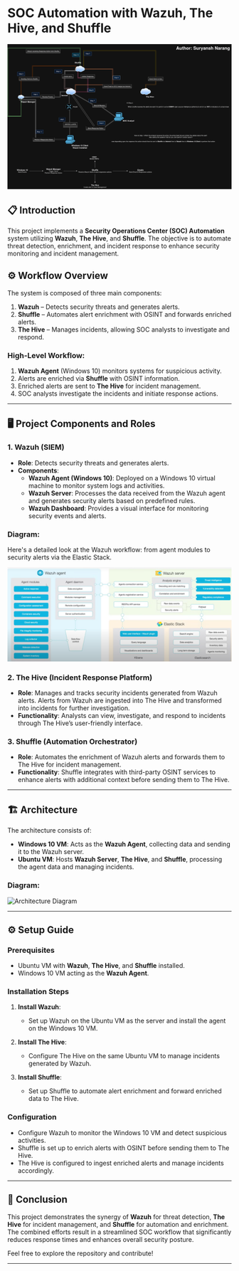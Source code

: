 # SOC Automation with Wazuh, The Hive, and Shuffle

![Project Workflow Diagram](https://github.com/SuryanshNarang/SOC-Automation-Project/blob/main/SOCAutomation.jpg) <!-- Replace with the actual path to your diagram -->

## 📋 Introduction

This project implements a **Security Operations Center (SOC) Automation** system utilizing **Wazuh**, **The Hive**, and **Shuffle**. The objective is to automate threat detection, enrichment, and incident response to enhance security monitoring and incident management.

## ⚙️ Workflow Overview

The system is composed of three main components:

1. **Wazuh** – Detects security threats and generates alerts.
2. **Shuffle** – Automates alert enrichment with OSINT and forwards enriched alerts.
3. **The Hive** – Manages incidents, allowing SOC analysts to investigate and respond.

### High-Level Workflow:

1. **Wazuh Agent** (Windows 10) monitors systems for suspicious activity.
2. Alerts are enriched via **Shuffle** with OSINT information.
3. Enriched alerts are sent to **The Hive** for incident management.
4. SOC analysts investigate the incidents and initiate response actions.

---

## 🖥️ Project Components and Roles

### 1. Wazuh (SIEM)
- **Role**: Detects security threats and generates alerts.
- **Components**:
  - **Wazuh Agent (Windows 10)**: Deployed on a Windows 10 virtual machine to monitor system logs and activities.
  - **Wazuh Server**: Processes the data received from the Wazuh agent and generates security alerts based on predefined rules.
  - **Wazuh Dashboard**: Provides a visual interface for monitoring security events and alerts.

### Diagram:
Here's a detailed look at the Wazuh workflow: from agent modules to security alerts via the Elastic Stack.

![Architecture Diagram](https://github.com/SuryanshNarang/SOC-Automation-Project/blob/main/Screenshot%202024-09-23%20115256.png)


### 2. The Hive (Incident Response Platform)
- **Role**: Manages and tracks security incidents generated from Wazuh alerts. Alerts from Wazuh are ingested into The Hive and transformed into incidents for further investigation.
- **Functionality**: Analysts can view, investigate, and respond to incidents through The Hive’s user-friendly interface.

### 3. Shuffle (Automation Orchestrator)
- **Role**: Automates the enrichment of Wazuh alerts and forwards them to The Hive for incident management.
- **Functionality**: Shuffle integrates with third-party OSINT services to enhance alerts with additional context before sending them to The Hive.

---

## 🏗️ Architecture

The architecture consists of:

- **Windows 10 VM**: Acts as the **Wazuh Agent**, collecting data and sending it to the Wazuh server.
- **Ubuntu VM**: Hosts **Wazuh Server**, **The Hive**, and **Shuffle**, processing the agent data and managing incidents.

### Diagram:
![Architecture Diagram](path/to/your/diagram.png) <!-- Replace with the actual path to your diagram -->

---

## ⚙️ Setup Guide

### Prerequisites
- Ubuntu VM with **Wazuh**, **The Hive**, and **Shuffle** installed.
- Windows 10 VM acting as the **Wazuh Agent**.

### Installation Steps

1. **Install Wazuh**:
   - Set up Wazuh on the Ubuntu VM as the server and install the agent on the Windows 10 VM.

2. **Install The Hive**:
   - Configure The Hive on the same Ubuntu VM to manage incidents generated by Wazuh.

3. **Install Shuffle**:
   - Set up Shuffle to automate alert enrichment and forward enriched data to The Hive.

### Configuration
- Configure Wazuh to monitor the Windows 10 VM and detect suspicious activities.
- Shuffle is set up to enrich alerts with OSINT before sending them to The Hive.
- The Hive is configured to ingest enriched alerts and manage incidents accordingly.

---

## 📝 Conclusion

This project demonstrates the synergy of **Wazuh** for threat detection, **The Hive** for incident management, and **Shuffle** for automation and enrichment. The combined efforts result in a streamlined SOC workflow that significantly reduces response times and enhances overall security posture.

Feel free to explore the repository and contribute!

---

